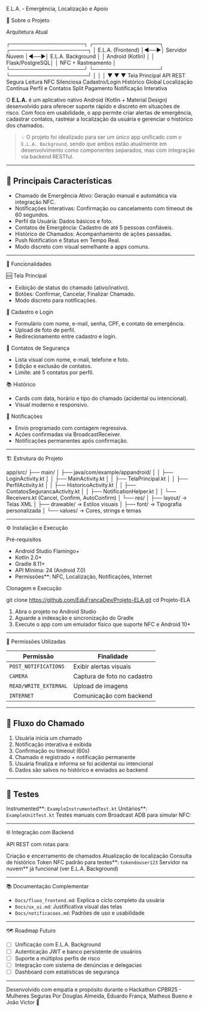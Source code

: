 E.L.A. - Emergência, Localização e Apoio

📱 Sobre o Projeto

Arquitetura Atual



┌────────────────────┐    ┌──────────────────┐    ┌─────────────────────┐
│  E.L.A. (Frontend) │◄──►│  Servidor Nuvem  │◄──►│ E.L.A. Background    │
│  Android (Kotlin)  │    │  Flask/PostgreSQL│    │ NFC + Rastreamento  │
└────────────────────┘    └──────────────────┘    └─────────────────────┘
│                      │                        │
▼                      ▼                        ▼
Tela Principal         API REST Segura        Leitura NFC Silenciosa
Cadastro/Login         Histórico Global       Localização Contínua
Perfil e Contatos      Split Pagamento        Notificação Interativa



O **E.L.A.** é um aplicativo nativo Android (Kotlin + Material Design) desenvolvido para oferecer suporte rápido e discreto em situações de risco. Com foco em usabilidade, o app permite criar alertas de emergência, cadastrar contatos, rastrear a localização da usuária e gerenciar o histórico dos chamados.

> 💡 O projeto foi idealizado para ser um único app unificado com o `E.L.A. Background`, sendo que ambos estão atualmente em desenvolvimento como componentes separados, mas com integração via backend RESTful.

---

## 🎯 Principais Características

- Chamado de Emergência Ativo: Geração manual e automática via integração NFC.
- Notificações Interativas: Confirmação ou cancelamento com timeout de 60 segundos.
- Perfil da Usuária: Dados básicos e foto.
- Contatos de Emergência: Cadastro de até 5 pessoas confiáveis.
- Histórico de Chamados: Acompanhamento de ações passadas.
- Push Notification e Status em Tempo Real.
- Modo discreto com visual semelhante a apps comuns.

---

🚀 Funcionalidades

🆘 Tela Principal
- Exibição de status do chamado (ativo/inativo).
- Botões: Confirmar, Cancelar, Finalizar Chamado.
- Modo discreto para notificações.

📇 Cadastro e Login
- Formulário com nome, e-mail, senha, CPF, e contato de emergência.
- Upload de foto de perfil.
- Redirecionamento entre cadastro e login.

👥 Contatos de Segurança
- Lista visual com nome, e-mail, telefone e foto.
- Edição e exclusão de contatos.
- Limite: até 5 contatos por perfil.

📚 Histórico
- Cards com data, horário e tipo do chamado (acidental ou intencional).
- Visual moderno e responsivo.

🔔 Notificações
- Envio programado com contagem regressiva.
- Ações confirmadas via BroadcastReceiver.
- Notificações permanentes após confirmação.

---

🏗️ Estrutura do Projeto



app/src/
├── main/
│   ├── java/com/example/appandroid/
│   │   ├── LoginActivity.kt
│   │   ├── MainActivity.kt
│   │   ├── TelaPrincipal.kt
│   │   ├── PerfilActivity.kt
│   │   ├── HistoricoActivity.kt
│   │   ├── ContatosSegurancaActivity.kt
│   │   ├── NotificationHelper.kt
│   │   └── Receivers.kt (Cancel, Confirm, AutoConfirm)
│   └── res/
│       ├── layout/ → Telas XML
│       ├── drawable/ → Estilos visuais
│       ├── font/ → Tipografia personalizada
│       └── values/ → Cores, strings e temas



---

⚙️ Instalação e Execução

Pré-requisitos

- Android Studio Flamingo+
- Kotlin 2.0+
- Gradle 8.11+
- API Mínima: 24 (Android 7.0)
- Permissões**: NFC, Localização, Notificações, Internet

Clonagem e Execução

git clone https://github.com/EduFrancaDev/Projeto-ELA.git
cd Projeto-ELA


1. Abra o projeto no Android Studio
2. Aguarde a indexação e sincronização do Gradle
3. Execute o app com um emulador físico que suporte NFC e Android 10+

---

🔐 Permissões Utilizadas

| Permissão             | Finalidade                  |
| --------------------- | --------------------------- |
| `POST_NOTIFICATIONS`  | Exibir alertas visuais      |
| `CAMERA`              | Captura de foto no cadastro |
| `READ/WRITE_EXTERNAL` | Upload de imagens           |
| `INTERNET`            | Comunicação com backend     |

---

## 🔄 Fluxo do Chamado

1. Usuária inicia um chamado
2. Notificação interativa é exibida
3. Confirmação ou timeout (60s)
4. Chamado é registrado + notificação permanente
5. Usuária finaliza e informa se foi acidental ou intencional
6. Dados são salvos no histórico e enviados ao backend

---

## 🧪 Testes

Instrumented**: `ExampleInstrumentedTest.kt`
Unitários**: `ExampleUnitTest.kt`
Testes manuais com Broadcast ADB para simular NFC:

---

🌐 Integração com Backend


API REST com rotas para:

Criação e encerramento de chamados
Atualização de localização
Consulta de histórico
Token NFC padrão para testes**: `tokendouser123`
Servidor na nuvem** já funcional (ver E.L.A. Background)

---

📚 Documentação Complementar

* `Docs/fluxo_frontend.md`: Explica o ciclo completo da usuária
* `Docs/ux_ui.md`: Justificativa visual das telas
* `Docs/notificacoes.md`: Padrões de uso e usabilidade

---

🗺️ Roadmap Futuro

* [ ] Unificação com E.L.A. Background
* [ ] Autenticação JWT e banco persistente de usuários
* [ ] Suporte a múltiplos perfis de risco
* [ ] Integração com sistema de denúncias e delegacias
* [ ] Dashboard com estatísticas de segurança

---

Desenvolvido com empatia e propósito durante o Hackathon CPBR25 - Mulheres Seguras
Por Douglas Almeida, Eduardo França, Matheus Bueno e João Victor 💜


